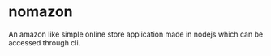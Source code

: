 # nomazon
An amazon like simple online store application made in nodejs which can be accessed through cli.
